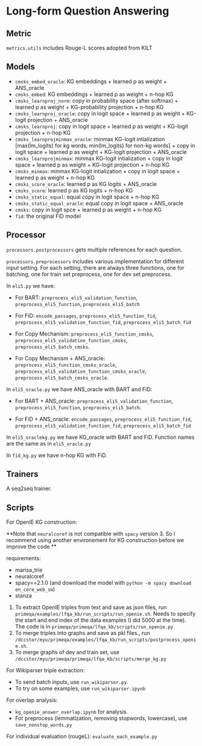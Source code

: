 # Long-form Question Answering
## Metric
`metrics.utils` includes Rouge-L scores adopted from KILT

## Models
- `cmsks_embed_oracle`: KG embeddings + learned p as weight +  ANS_oracle
- `cmsks_embed`: KG embeddings + learned p as weight + n-hop KG
- `cmsks_learnproj_norm`: copy in probability space (after softmax) + learned p as weight + KG-probability projection + n-hop KG
- `cmsks_learnproj_oracle`: copy in logit space + learned p as weight + KG-logit projection + ANS_oracle
- `cmsks_learnproj`: copy in logit space + learned p as weight + KG-logit projection + n-hop KG
- `cmsks_learnprojminmax_oracle`: minmax KG-logit intialization [max(lm_logits) for kg words, min(lm_logits) for non-kg words] + copy in logit space + learned p as weight + KG-logit projection + ANS_oracle
- `cmsks_learnprojminmax`: minmax KG-logit intialization + copy in logit space + learned p as weight + KG-logit projection + n-hop KG
- `cmsks_minmax`: minmax KG-logit intialization + copy in logit space + learned p as weight + n-hop KG
- `cmsks_score_oracle`: learned p as KG logits + ANS_oracle
- `cmsks_score`: learned p as KG logits + n-hop KG
- `cmsks_static_equal`: equal copy in logit space + n-hop KG
- `cmsks_static_equal_oracle`: equal copy in logit space + ANS_oracle
- `cmsks`: copy in logit spce + learned p as weight + n-hop KG
- `fid`: the original FiD model

## Processor
`processors.postprocessors` gets multiple references for each question.


`processors.preprocessors` includes various implementation for different input setting. For each setting, there are always three functions, one for batching, one for train set preprocess, one for dev set preprocess.

In `eli5.py` we have:
- For BART: `preprocess_eli5_validation_function`, `preprocess_eli5_function`, `preprocess_eli5_batch`

- For FiD: `encode_passages`, `preprocess_eli5_function_fid`, `preprocess_eli5_validation_function_fid`, `preprocess_eli5_batch_fid`

- For Copy Mechanism: `preprocess_eli5_function_cmsks`, `preprocess_eli5_validation_function_cmsks`, `preprocess_eli5_batch_cmsks`.

- For Copy Mechanism + ANS_oracle: `preprocess_eli5_function_cmsks_oracle`, `preprocess_eli5_validation_function_cmsks_oracle`, `preprocess_eli5_batch_cmsks_oracle`.

In `eli5_oracle.py` we have ANS_oracle with BART and FiD:
- For BART + ANS_oracle: `preprocess_eli5_validation_function`, `preprocess_eli5_function`, `preprocess_eli5_batch`.

- For FiD + ANS_oracle: `encode_passages`, `preprocess_eli5_function_fid`, `preprocess_eli5_validation_function_fid`, `preprocess_eli5_batch_fid`

In `eli5_oraclekg.py` we have KG_oracle with BART and FiD. Function names are the same as in `eli5_oracle.py`


In `fid_kg.py` we have n-hop KG with FiD.



## Trainers
A seq2seq trainer.


## Scripts

For OpenIE KG construction:

**Note that `neuralcoref` is not compatible with `spacy` version 3. So I recommend using another environement for KG construction before we improve the code **

requirements:
- marisa_trie
- neuralcoref
- spacy==2.1.0 (and download the model with `python -m spacy download en_core_web_sm`)
- stanza

1. To extract OpenIE triples from text and save as json files, run `primeqa/examples/lfqa_kb/run_scripts/run_openie.sh`. Needs to specify the start and end index of the data examples (I did 5000 at the time). The code is in `primeqa/primeqa/lfqa_kb/scripts/run_openie.py`
2. To merge triples into graphs and save as pkl files., run `/dccstor/myu/primeqa/examples/lfqa_kb/run_scripts/postprocess_openie.sh`.
3. To merge graphs of dev and train set, use `/dccstor/myu/primeqa/primeqa/lfqa_kb/scripts/merge_kg.py`

For Wikiparser triple extraction:

- To send batch inputs, use `run_wikiparser.py`.
- To try on some examples, use `run_wikiparser.ipynb`


For overlap analysis:
- `kg_openie_answer_overlap.ipynb` for analysis.
- For preprocess (lemmatization, removing stopwords, lowercase), use `save_nonstop_words.py`

For individual evaluation (rougeL):
`evaluate_each_example.py`